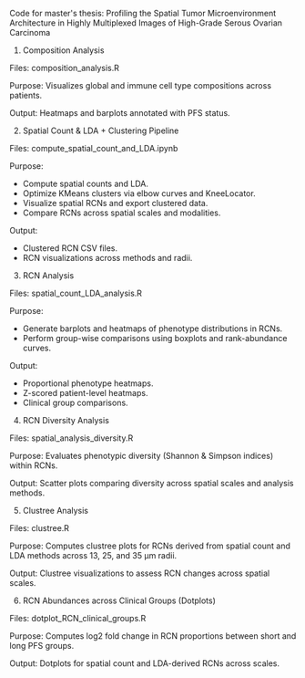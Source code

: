 Code for master's thesis: Profiling the Spatial Tumor Microenvironment Architecture in Highly Multiplexed Images of High-Grade Serous Ovarian Carcinoma

1. Composition Analysis

Files: composition_analysis.R

Purpose: Visualizes global and immune cell type compositions across patients.

Output: Heatmaps and barplots annotated with PFS status.

2. Spatial Count & LDA + Clustering Pipeline

Files: compute_spatial_count_and_LDA.ipynb

Purpose:
- Compute spatial counts and LDA.
- Optimize KMeans clusters via elbow curves and KneeLocator.
- Visualize spatial RCNs and export clustered data.
- Compare RCNs across spatial scales and modalities.

Output:
- Clustered RCN CSV files.
- RCN visualizations across methods and radii.

3.  RCN Analysis

Files: spatial_count_LDA_analysis.R

Purpose:
- Generate barplots and heatmaps of phenotype distributions in RCNs.
- Perform group-wise comparisons using boxplots and rank-abundance curves.

Output:
- Proportional phenotype heatmaps.
- Z-scored patient-level heatmaps.
- Clinical group comparisons.

4. RCN Diversity Analysis

Files: spatial_analysis_diversity.R

Purpose: Evaluates phenotypic diversity (Shannon & Simpson indices) within RCNs.

Output: Scatter plots comparing diversity across spatial scales and analysis methods.

5. Clustree Analysis

Files: clustree.R

Purpose: Computes clustree plots for RCNs derived from spatial count and LDA methods across 13, 25, and 35 µm radii.

Output: Clustree visualizations to assess RCN changes across spatial scales.

6. RCN Abundances across Clinical Groups (Dotplots)

Files: dotplot_RCN_clinical_groups.R

Purpose: Computes log2 fold change in RCN proportions between short and long PFS groups.

Output: Dotplots for spatial count and LDA-derived RCNs across scales.
